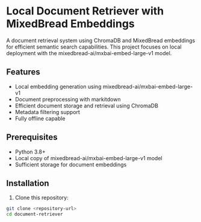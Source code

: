 # Local Document Retriever with MixedBread Embeddings

A document retrieval system using ChromaDB and MixedBread embeddings for efficient semantic search capabilities. This project focuses on local deployment with the mixedbread-ai/mxbai-embed-large-v1 model.

## Features

- Local embedding generation using mixedbread-ai/mxbai-embed-large-v1
- Document preprocessing with markitdown
- Efficient document storage and retrieval using ChromaDB
- Metadata filtering support
- Fully offline capable

## Prerequisites

- Python 3.8+
- Local copy of mixedbread-ai/mxbai-embed-large-v1 model
- Sufficient storage for document embeddings

## Installation

1. Clone this repository:
```bash
git clone <repository-url>
cd document-retriever
